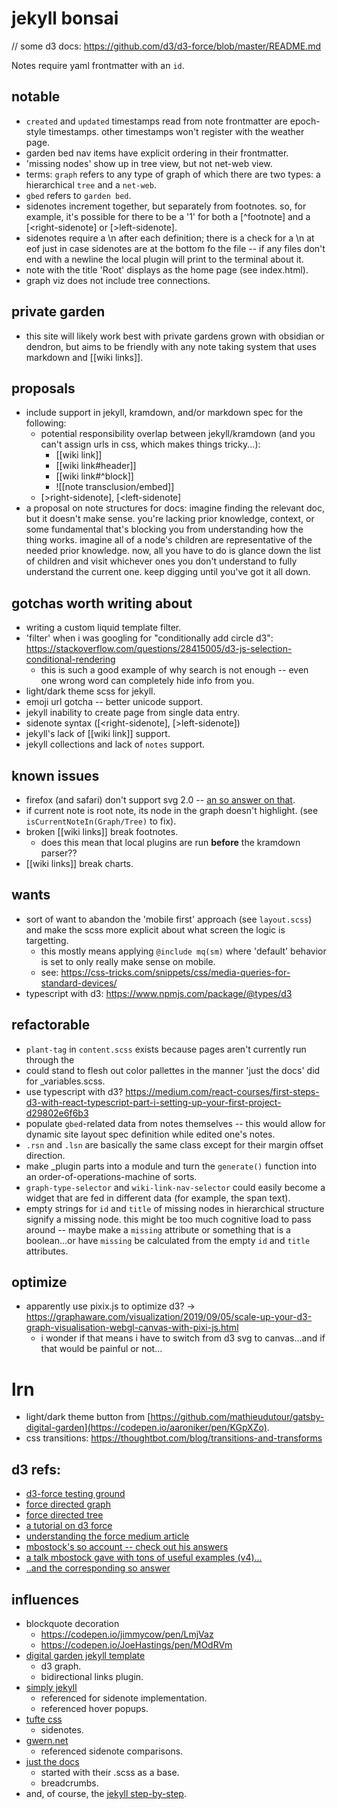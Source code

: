 # jekyll bonsai

// some d3 docs: https://github.com/d3/d3-force/blob/master/README.md

Notes require yaml frontmatter with an `id`.

## notable
- `created` and `updated` timestamps read from note frontmatter are epoch-style timestamps. other timestamps won't register with the weather page.
- garden bed nav items have explicit ordering in their frontmatter.
- 'missing nodes' show up in tree view, but not net-web view.
- terms: `graph` refers to any type of graph of which there are two types: a hierarchical `tree` and a `net-web`.
- `gbed` refers to `garden bed`.
- sidenotes increment together, but separately from footnotes. so, for example, it's possible for there to be a '1' for both a \[\^footnote] and a \[\<right-sidenote] or \[\>left-sidenote].
- sidenotes require a \n after each definition; there is a check for a \n at eof just in case sidenotes are at the bottom fo the file -- if any files don't end with a newline the local plugin will print to the terminal about it.
- note with the title 'Root' displays as the home page (see index.html).
- graph viz does not include tree connections.

## private garden
- this site will likely work best with private gardens grown with obsidian or dendron, but aims to be friendly with any note taking system that uses markdown and \[\[wiki links]].

## proposals
- include support in jekyll, kramdown, and/or markdown spec for the following:
    - potential responsibility overlap between jekyll/kramdown (and you can't assign urls in css, which makes things tricky...):
        - \[\[wiki link]] 
        - \[\[wiki link#header]]
        - \[\[wiki link#^block]]
        - \!\[\[note transclusion/embed]]
    - \[\>right-sidenote], \[\<left-sidenote]
- a proposal on note structures for docs: imagine finding the relevant doc, but it doesn't make sense. you're lacking prior knowledge, context, or some fundamental that's blocking you from understanding how the thing works. imagine all of a node's children are representative of the needed prior knowledge. now, all you have to do is glance down the list of children and visit whichever ones you don't understand to fully understand the current one. keep digging until you've got it all down.

## gotchas worth writing about
- writing a custom liquid template filter.
- 'filter' when i was googling for "conditionally add circle d3": https://stackoverflow.com/questions/28415005/d3-js-selection-conditional-rendering
	- this is such a good example of why search is not enough -- even one wrong word can completely hide info from you.
- light/dark theme scss for jekyll.
- emoji url gotcha -- better unicode support.
- jekyll inability to create page from single data entry.
- sidenote syntax ([<right-sidenote], [>left-sidenote])
- jekyll's lack of \[\[wiki link]] support.
- jekyll collections and lack of `notes` support.

## known issues
- firefox (and safari) don't support svg 2.0 -- [an so answer on that](https://stackoverflow.com/questions/51551729/styling-of-svg-circle-doesn%C2%B4t-work-in-firefox-browser-removes-radius-property).
- if current note is root note, its node in the graph doesn't highlight. (see `isCurrentNoteIn(Graph/Tree)` to fix).
- broken \[\[wiki links]] break footnotes.
    - does this mean that local plugins are run **before** the kramdown parser??
- \[\[wiki links]] break charts.

## wants
- sort of want to abandon the 'mobile first' approach (see `layout.scss`) and make the scss more explicit about what screen the logic is targetting.
    - this mostly means applying `@include mq(sm)` where 'default' behavior is set to only really make sense on mobile.
    - see: https://css-tricks.com/snippets/css/media-queries-for-standard-devices/
- typescript with d3: https://www.npmjs.com/package/@types/d3

## refactorable
- `plant-tag` in `content.scss` exists because pages aren't currently run through the 
- could stand to flesh out color pallettes in the manner 'just the docs' did for _variables.scss.
- use typescript with d3? https://medium.com/react-courses/first-steps-d3-with-react-typescript-part-i-setting-up-your-first-project-d29802e6f6b3
- populate `gbed`-related data from notes themselves -- this would allow for dynamic site layout spec definition while edited one's notes.
- `.rsn` and `.lsn` are basically the same class except for their margin offset direction.
- make _plugin parts into a module and turn the `generate()` function into an order-of-operations-machine of sorts.
- `graph-type-selector` and `wiki-link-nav-selector` could easily become a widget that are fed in different data (for example, the span text).
- empty strings for `id` and `title` of missing nodes in hierarchical structure signify a missing node. this might be too much cognitive load to pass around -- maybe make a `missing` attribute or something that is a boolean...or have `missing` be calculated from the empty `id` and `title` attributes.

## optimize
- apparently use pixix.js to optimize d3? -> https://graphaware.com/visualization/2019/09/05/scale-up-your-d3-graph-visualisation-webgl-canvas-with-pixi-js.html
    - i wonder if that means i have to switch from d3 svg to canvas...and if that would be painful or not...

# lrn
- light/dark theme button from [https://github.com/mathieudutour/gatsby-digital-garden](https://codepen.io/aaroniker/pen/KGpXZo).
- css transitions: https://thoughtbot.com/blog/transitions-and-transforms

## d3 refs:
- [d3-force testing ground](https://bl.ocks.org/steveharoz/8c3e2524079a8c440df60c1ab72b5d03)
- [force directed graph](https://observablehq.com/@d3/force-directed-graph)
- [force directed tree](https://observablehq.com/@d3/force-directed-tree)
- [a tutorial on d3 force](https://observablehq.com/@ben-tanen/a-tutorial-to-using-d3-force-from-someone-who-just-learned-ho#center_sect)
- [understanding the force medium article](https://medium.com/@sxywu/understanding-the-force-ef1237017d5)
- [mbostock's so account -- check out his answers](https://stackoverflow.com/users/365814/mbostock)
- [a talk mbostock gave with tons of useful examples (v4)...](https://mbostock.github.io/d3/talk/20110921/#0)
- [..and the corresponding so answer](https://stackoverflow.com/questions/9712516/how-can-i-construct-a-tree-using-d3-and-its-force-layout)

## influences
- blockquote decoration
    - https://codepen.io/jimmycow/pen/LmjVaz
    - https://codepen.io/JoeHastings/pen/MOdRVm
- [digital garden jekyll template](https://github.com/maximevaillancourt/digital-garden-jekyll-template)
    - d3 graph.
    - bidirectional links plugin.
- [simply jekyll](https://github.com/raghuveerdotnet/simply-jekyll)
    - referenced for sidenote implementation.
    - referenced hover popups.
- [tufte css](https://github.com/edwardtufte/tufte-css)
    - sidenotes.
- [gwern.net](https://github.com/gwern/gwern.net)
    - referenced sidenote comparisons.
- [just the docs](https://github.com/pmarsceill/just-the-docs)
    - started with their .scss as a base. 
    - breadcrumbs.
- and, of course, the [jekyll step-by-step](https://jekyllrb.com/docs/step-by-step/01-setup/).
